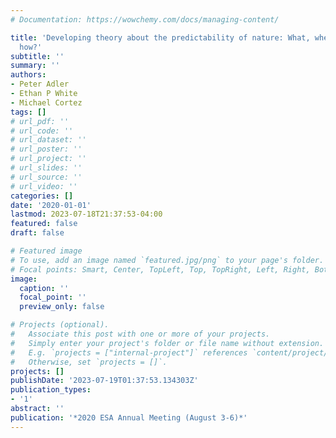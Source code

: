 ```yaml
---
# Documentation: https://wowchemy.com/docs/managing-content/

title: 'Developing theory about the predictability of nature: What, where, when and
  how?'
subtitle: ''
summary: ''
authors:
- Peter Adler
- Ethan P White
- Michael Cortez
tags: []
# url_pdf: ''
# url_code: ''
# url_dataset: ''
# url_poster: ''
# url_project: ''
# url_slides: ''
# url_source: ''
# url_video: ''
categories: []
date: '2020-01-01'
lastmod: 2023-07-18T21:37:53-04:00
featured: false
draft: false

# Featured image
# To use, add an image named `featured.jpg/png` to your page's folder.
# Focal points: Smart, Center, TopLeft, Top, TopRight, Left, Right, BottomLeft, Bottom, BottomRight.
image:
  caption: ''
  focal_point: ''
  preview_only: false

# Projects (optional).
#   Associate this post with one or more of your projects.
#   Simply enter your project's folder or file name without extension.
#   E.g. `projects = ["internal-project"]` references `content/project/deep-learning/index.md`.
#   Otherwise, set `projects = []`.
projects: []
publishDate: '2023-07-19T01:37:53.134303Z'
publication_types:
- '1'
abstract: ''
publication: '*2020 ESA Annual Meeting (August 3-6)*'
---
```

